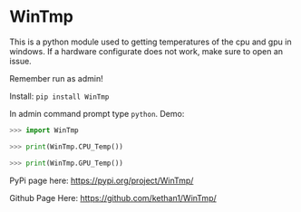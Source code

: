 # WinTmp

This is a python module used to getting temperatures of the cpu and gpu in windows. If a hardware configurate does not work, make sure to open an issue. 

Remember run as admin!

Install:
`pip install WinTmp`

In admin command prompt type `python`.
Demo:

```python
>>> import WinTmp

>>> print(WinTmp.CPU_Temp())

>>> print(WinTmp.GPU_Temp())
```

PyPi page here: https://pypi.org/project/WinTmp/

Github Page Here: https://github.com/kethan1/WinTmp/
